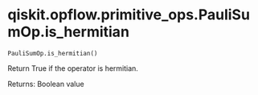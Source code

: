 # qiskit.opflow\.primitive\_ops.PauliSumOp.is\_hermitian

`PauliSumOp.is_hermitian()`

Return True if the operator is hermitian.

Returns: Boolean value
